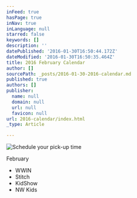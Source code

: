```yaml
---
inFeed: true
hasPage: true
inNav: true
inLanguage: null
starred: false
keywords: []
description: ''
datePublished: '2016-01-30T16:50:44.172Z'
dateModified: '2016-01-30T16:50:35.464Z'
title: 2016 February Calendar
author: []
sourcePath: _posts/2016-01-30-2016-calendar.md
published: true
authors: []
publisher:
  name: null
  domain: null
  url: null
  favicon: null
url: 2016-calendar/index.html
_type: Article

---
```

![Schedule your pick-up time](https://s3-us-west-2.amazonaws.com/the-grid-img/p/09ec3bff67e6d69f14371c457a652eab8d9fa811.jpg)

February

* WWIN
* Stitch
* KidShow
* NW Kids